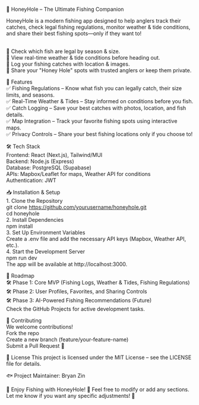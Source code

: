 🎣 HoneyHole – The Ultimate Fishing Companion

HoneyHole is a modern fishing app designed to help anglers track their catches, check legal fishing regulations, monitor weather & tide conditions, and share their best fishing spots—only if they want to!

<br>🔹 Check which fish are legal by season & size.
<br>🔹 View real-time weather & tide conditions before heading out.
<br>🔹 Log your fishing catches with location & images.
<br>🔹 Share your "Honey Hole" spots with trusted anglers or keep them private.

🚀 Features
<br>✅ Fishing Regulations – Know what fish you can legally catch, their size limits, and seasons.
<br>✅ Real-Time Weather & Tides – Stay informed on conditions before you fish.
<br>✅ Catch Logging – Save your best catches with photos, location, and fish details.
<br>✅ Map Integration – Track your favorite fishing spots using interactive maps.
<br>✅ Privacy Controls – Share your best fishing locations only if you choose to!


🛠️ Tech Stack
<br>Frontend: React (Next.js), Tailwind/MUI
<br>Backend: Node.js (Express)
<br>Database: PostgreSQL (Supabase)
<br>APIs: Mapbox/Leaflet for maps, Weather API for conditions
<br>Authentication: JWT

📥 Installation & Setup
<br>1. Clone the Repository
<br>git clone https://github.com/yourusername/honeyhole.git
<br>cd honeyhole
<br>2. Install Dependencies
<br>npm install
<br>3. Set Up Environment Variables
<br>Create a .env file and add the necessary API keys (Mapbox, Weather API, etc.).
<br>4. Start the Development Server
<br>npm run dev
<br>The app will be available at http://localhost:3000.

📌 Roadmap
<br>🛠️ Phase 1: Core MVP (Fishing Logs, Weather & Tides, Fishing Regulations)
<br>🛠️ Phase 2: User Profiles, Favorites, and Sharing Controls
<br>🛠️ Phase 3: AI-Powered Fishing Recommendations (Future)
<br>Check the GitHub Projects for active development tasks.

🙌 Contributing
<br>We welcome contributions!
<br>Fork the repo
<br>Create a new branch (feature/your-feature-name)
<br>Submit a Pull Request 🚀

📜 License
This project is licensed under the MIT License – see the LICENSE file for details.

🐟 Project Maintainer: Bryan Zin

💙 Enjoy Fishing with HoneyHole! 🎣
Feel free to modify or add any sections. Let me know if you want any specific adjustments! 🚀
